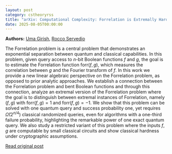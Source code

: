 ```yaml
---
layout: post
category: cstheoryrss
title: "arXiv: Computational Complexity: Forrelation is Extremally Hard"
date: 2025-08-05T00:00:00
---
```


**Authors:** [Uma Girish](https://dblp.uni-trier.de/search?q=Uma+Girish), [Rocco Servedio](https://dblp.uni-trier.de/search?q=Rocco+Servedio)

The Forrelation problem is a central problem that demonstrates an exponential
separation between quantum and classical capabilities. In this problem, given
query access to $n$-bit Boolean functions $f$ and $g$, the goal is to estimate
the Forrelation function $\mathrm{forr}(f,g)$, which measures the correlation
between $g$ and the Fourier transform of $f$.
In this work we provide a new linear algebraic perspective on the Forrelation
problem, as opposed to prior analytic approaches. We establish a connection
between the Forrelation problem and bent Boolean functions and through this
connection, analyze an extremal version of the Forrelation problem where the
goal is to distinguish between extremal instances of Forrelation, namely
$(f,g)$ with $\mathrm{forr}(f,g)=1$ and $\mathrm{forr}(f,g)=-1$.
We show that this problem can be solved with one quantum query and success
probability one, yet requires $\tilde{\Omega}\left(2^{n/4}\right)$ classical
randomized queries, even for algorithms with a one-third failure probability,
highlighting the remarkable power of one exact quantum query. We also study a
restricted variant of this problem where the inputs $f,g$ are computable by
small classical circuits and show classical hardness under cryptographic
assumptions.

[Read original post](http://arxiv.org/abs/2508.02514v1)
